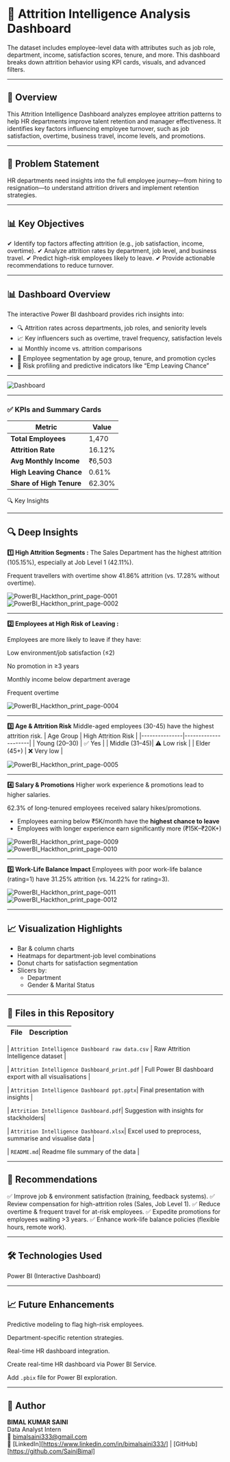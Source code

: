 # 👥 Attrition Intelligence Analysis Dashboard

The dataset includes employee-level data with attributes such as job role, department, income, satisfaction scores, tenure, and more. This dashboard breaks down attrition behavior using KPI cards, visuals, and advanced filters.

-----------------------------------------------------------------------

## 📌 Overview  
This Attrition Intelligence Dashboard analyzes employee attrition patterns to help HR departments improve talent retention and manager effectiveness. It identifies key factors influencing employee turnover, such as job satisfaction, overtime, business travel, income levels, and promotions.

-----------------------------------------------------------------------

## 🎯 Problem Statement   
HR departments need insights into the full employee journey—from hiring to resignation—to understand attrition drivers and implement retention strategies.

-----------------------------------------------------------------------

## 📊 Key Objectives      
✔ Identify top factors affecting attrition (e.g., job satisfaction, income, overtime).
✔ Analyze attrition rates by department, job level, and business travel.
✔ Predict high-risk employees likely to leave.
✔ Provide actionable recommendations to reduce turnover.

-----------------------------------------------------------------------


## 📊 Dashboard Overview     

The interactive Power BI dashboard provides rich insights into:

- 🔍 Attrition rates across departments, job roles, and seniority levels
- 📈 Key influencers such as overtime, travel frequency, satisfaction levels
- 📊 Monthly income vs. attrition comparisons
- 📌 Employee segmentation by age group, tenure, and promotion cycles
- 🧠 Risk profiling and predictive indicators like “Emp Leaving Chance”
  
-----------------------------------------------------------------------

![Dashboard](https://github.com/user-attachments/assets/53c15a0b-4145-46ef-9716-4e020f87db2d)

-----------------------------------------------------------------------

### ✅ KPIs and Summary Cards

| Metric                     | Value       |
|----------------------------|-------------|
| **Total Employees**        | 1,470       |
| **Attrition Rate**         | 16.12%      |
| **Avg Monthly Income**     | ₹6,503      |
| **High Leaving Chance**    | 0.61%       |
| **Share of High Tenure**   | 62.30%      |
🔍 Key Insights

-----------------------------------------------------------------------

## 🔍 Deep Insights


**1️⃣ High Attrition Segments :** 
The Sales Department has the highest attrition (105.15%), especially at Job Level 1 (42.11%).

Frequent travellers with overtime show 41.86% attrition (vs. 17.28% without overtime).

![PowerBI_Hackthon_print_page-0001](https://github.com/user-attachments/assets/25f2cb8d-0e74-4914-bd83-213b67e90a0f)
![PowerBI_Hackthon_print_page-0002](https://github.com/user-attachments/assets/11f71aa7-8d7c-486c-9d17-dfda55a68ba8)

-----------------------------------------------------------------------

**2️⃣ Employees at High Risk of Leaving :**


Employees are more likely to leave if they have:

Low environment/job satisfaction (≤2)

No promotion in ≥3 years

Monthly income below department average

Frequent overtime

![PowerBI_Hackthon_print_page-0004](https://github.com/user-attachments/assets/ae5301ad-256d-4f36-8b60-c630137223c8)

-----------------------------------------------------------------------

**3️⃣ Age & Attrition Risk**
Middle-aged employees (30-45) have the highest attrition risk.
| Age Group     | High Attrition Risk |
|---------------|---------------------|
| Young (20–30) | ✅ Yes              |
| Middle (31–45)| ⚠️ Low risk        |
| Elder (45+)   | ❌ Very low         |

![PowerBI_Hackthon_print_page-0005](https://github.com/user-attachments/assets/43b83d66-692c-4d63-abe3-568f51d3cb15)


-----------------------------------------------------------------------


**4️⃣ Salary & Promotions**
Higher work experience & promotions lead to higher salaries.

62.3% of long-tenured employees received salary hikes/promotions.

- Employees earning below ₹5K/month have the **highest chance to leave**
- Employees with longer experience earn significantly more (₹15K–₹20K+)
  
![PowerBI_Hackthon_print_page-0009](https://github.com/user-attachments/assets/988f6617-fd13-4de8-ac6d-d73431bda2de)
![PowerBI_Hackthon_print_page-0010](https://github.com/user-attachments/assets/5c176a4c-a853-4bc5-b2d6-fc84a8bfa68d)

-----------------------------------------------------------------------
  
**5️⃣ Work-Life Balance Impact**
Employees with poor work-life balance (rating=1) have 31.25% attrition (vs. 14.22% for rating=3).

![PowerBI_Hackthon_print_page-0011](https://github.com/user-attachments/assets/b313fbd2-f6f8-4a74-bd4b-32f456f69e8e)
![PowerBI_Hackthon_print_page-0012](https://github.com/user-attachments/assets/d0714af2-2f11-4f6c-9449-ad0b75a6b149)


-----------------------------------------------------------------------

## 📈 Visualization Highlights

- Bar & column charts
- Heatmaps for department-job level combinations
- Donut charts for satisfaction segmentation
- Slicers by:
  - Department
  - Gender & Marital Status
  
-----------------------------------------------------------------------

## 📁 Files in this Repository

| File | Description |
|------|-------------|

| `Attrition Intelligence Dashboard raw data.csv` |  Raw Attrition Intelligence dataset |

| `Attrition Intelligence Dashboard_print.pdf` | Full Power BI dashboard export with all visualisations | 

| `Attrition Intelligence Dashboard ppt.pptx`| Final presentation with insights |

| `Attrition Intelligence Dashboard.pdf`|  Suggestion with insights for stackholders|

| `Attrition Intelligence Dashboard.xlsx`| Excel used to preprocess, summarise and visualise  data |

| `README.md`| Readme file summary of the data |


-----------------------------------------------------------------------


## 🚀 Recommendations
✅ Improve job & environment satisfaction (training, feedback systems).
✅ Review compensation for high-attrition roles (Sales, Job Level 1).
✅ Reduce overtime & frequent travel for at-risk employees.
✅ Expedite promotions for employees waiting >3 years.
✅ Enhance work-life balance policies (flexible hours, remote work).


-----------------------------------------------------------------------


## 🛠️ Technologies Used

Power BI (Interactive Dashboard)



-----------------------------------------------------------------------


## 📈 Future Enhancements
Predictive modeling to flag high-risk employees.

Department-specific retention strategies.

Real-time HR dashboard integration.

Create real-time HR dashboard via Power BI Service.

Add `.pbix` file for Power BI exploration.


-----------------------------------------------------------------------


## 🙌 Author

**BIMAL KUMAR SAINI**              
Data Analyst Intern                      
📧 bimalsaini333@gmail.com              
🔗 [LinkedIn][https://www.linkedin.com/in/bimalsaini333/] | [GitHub][https://github.com/SainiBimal]

